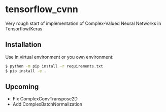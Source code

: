 # tensorflow_cvnn

Very rough start of implementation of Complex-Valued Neural Networks in Tensorflow/Keras


## Installation

Use in virtual environment or you own environment:

```bash
$ python -m pip install -r requirements.txt
$ pip install -e .
```


## Upcoming

- Fix ComplexConvTranspose2D
- Add ComplexBatchNormalization
